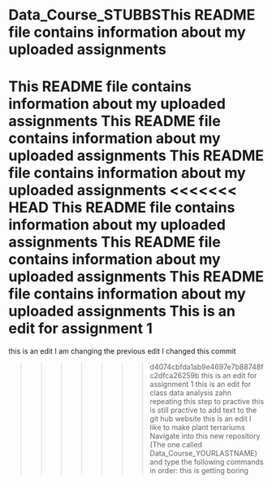 # Data_Course_STUBBSThis README file contains information about my uploaded assignments
This README file contains information about my uploaded assignments
This README file contains information about my uploaded assignments
This README file contains information about my uploaded assignments
<<<<<<< HEAD
This README file contains information about my uploaded assignments
This README file contains information about my uploaded assignments
This README file contains information about my uploaded assignments
This is an edit for assignment 1
=======
this is an edit 
I am changing the previous edit
I changed this commit 
>>>>>>> d4074cbfda1ab9e4697e7b88748fc2dfca26259b
this is an edit for assignment 1
this is an edit for class data analysis zahn
repeating this step to practive
this is still practive to add text to the git hub website
this is an edit I like to make plant terrariums
Navigate into this new repository (The one called Data_Course_YOURLASTNAME) and type the following commands in order:
this is getting boring

